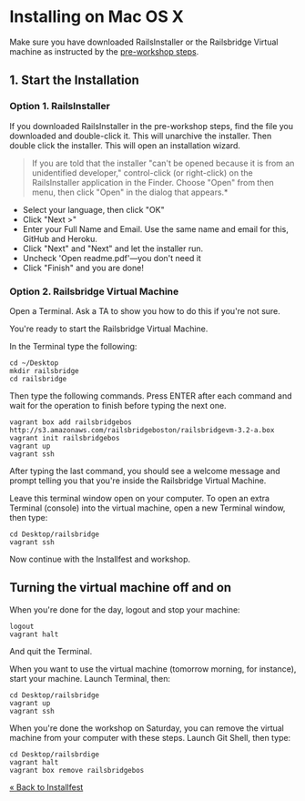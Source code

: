# Installing on Mac OS X

Make sure you have downloaded RailsInstaller or the Railsbridge Virtual machine
as instructed by the [pre-workshop steps](/pre_workshop).

## 1. Start the Installation

###  Option 1. RailsInstaller

If you downloaded RailsInstaller in the pre-workshop steps, find the file you
downloaded and double-click it. This will unarchive the installer.  Then double
click the installer. This will open an installation wizard. 

>   If you are told that the installer "can't be opened because it is from an
    unidentified developer," control-click (or right-click) on the RailsInstaller
    application in the Finder.  Choose "Open" from then menu, then click "Open" in
    the dialog that appears.*

* Select your language, then click "OK"
* Click "Next >"
* Enter your Full Name and Email. Use the same name and email for this, GitHub and Heroku. 
* Click "Next" and "Next" and let the installer run.
* Uncheck 'Open readme.pdf'—you don't need it
* Click "Finish" and you are done!

### Option 2. Railsbridge Virtual Machine

Open a Terminal. Ask a TA to show you how to do this if you're not sure.

You're ready to start the Railsbridge Virtual Machine.

In the Terminal type the following:

```text
cd ~/Desktop
mkdir railsbridge
cd railsbridge
```

Then type the following commands. Press ENTER after each command and wait for the operation to finish
before typing the next one.

```text
vagrant box add railsbridgebos http://s3.amazonaws.com/railsbridgeboston/railsbridgevm-3.2-a.box
vagrant init railsbridgebos
vagrant up
vagrant ssh
```

After typing the last command, you should see a welcome message and prompt
telling you that you're inside the Railsbridge Virtual Machine.

Leave this terminal window open on your computer. To open an extra Terminal (console) into the virtual machine,
open a new Terminal window, then type:

```text
cd Desktop/railsbridge
vagrant ssh
```

Now continue with the Installfest and workshop. 

## Turning the virtual machine off and on

When you're done for the day, logout and stop your machine:

```text
logout
vagrant halt
```

And quit the Terminal.

When you want to use the virtual machine (tomorrow morning, for instance),
start your machine. Launch Terminal, then:

```text
cd Desktop/railsbridge
vagrant up
vagrant ssh
```

When you're done the workshop on Saturday, you can remove the virtual machine from your computer with these steps.
Launch Git Shell, then type:

```text
cd Desktop/railsbrdige
vagrant halt
vagrant box remove railsbridgebos
```




[« Back to Installfest](/installfest)
